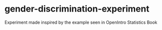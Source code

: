 # gender-discrimination-experiment
Experiment made inspired by the example seen in OpenIntro Statistics Book
